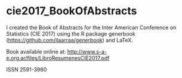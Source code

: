 # cie2017_BookOfAbstracts

I created the Book of Abstracts for the Inter American Conference on Statistics (CIE 2017) using the R package generbook (https://github.com/llaarraa/generbook) and LaTeX.

Book available online at: http://www.s-a-e.org.ar/files/LibroResumenesCIE2017.pdf

ISSN 2591-3980

